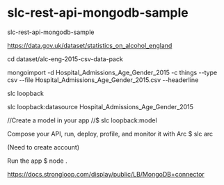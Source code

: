 # slc-rest-api-mongodb-sample
slc-rest-api-mongodb-sample


https://data.gov.uk/dataset/statistics_on_alcohol_england

cd dataset/alc-eng-2015-csv-data-pack

mongoimport -d Hospital_Admissions_Age_Gender_2015 -c things --type csv --file Hospital_Admissions_Age_Gender_2015.csv --headerline

slc loopback

slc loopback:datasource Hospital_Admissions_Age_Gender_2015

//Create a model in your app
   //$ slc loopback:model

 Compose your API, run, deploy, profile, and monitor it with Arc
   $ slc arc

(Need to create account)

 Run the app
   $ node .


   https://docs.strongloop.com/display/public/LB/MongoDB+connector
